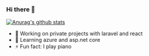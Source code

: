 ### Hi there 👋
[![Anurag's github stats](https://github-readme-stats.vercel.app/api?username=robertwt7&show_icons=true&theme=gruvbox)](https://github.com/anuraghazra/github-readme-stats)


- 🔭 Working on private projects with laravel and react
- 🌱 Learning azure and asp.net core
- ⚡ Fun fact: I play piano
